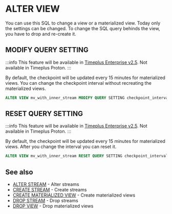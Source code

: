 # ALTER VIEW
You can use this SQL to change a view or a materialized view. Today only the settings can be changed. To change the SQL query behinds the view, you have to drop and re-create it.

## MODIFY QUERY SETTING

:::info
This feature will be available in [Timeplus Enterprise v2.5](/enterprise-v2.5). Not available in Timeplus Proton.
:::

By default, the checkpoint will be updated every 15 minutes for materialized views. You can change the checkpoint interval without recreating the materialized views.

```sql
ALTER VIEW mv_with_inner_stream MODIFY QUERY SETTING checkpoint_interval=600
```

## RESET QUERY SETTING

:::info
This feature will be available in [Timeplus Enterprise v2.5](/enterprise-v2.5). Not available in Timeplus Proton.
:::

By default, the checkpoint will be updated every 15 minutes for materialized views. After you change the interval you can reset it.

```sql
ALTER VIEW mv_with_inner_stream RESET QUERY SETTING checkpoint_interval
```

## See also

* [ALTER STREAM](/sql-alter-stream) - Alter streams
* [CREATE STREAM](/sql-create-stream) - Create streams
* [CREATE MATERIALIZED VIEW](/sql-create-materialized-view) - Create materialized views
* [DROP STREAM](/sql-drop-stream) - Drop streams
* [DROP VIEW](/sql-drop-view) - Drop materialized views
